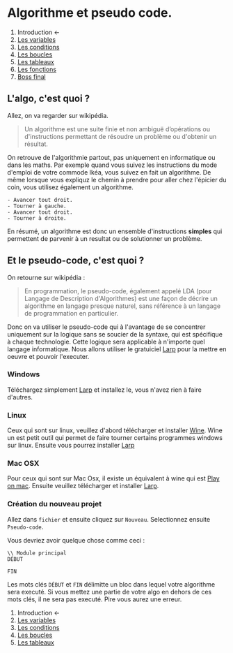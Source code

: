 # Algorithme et pseudo code.

1. Introduction ←
1. [Les variables](code/variables.md)
1. [Les conditions](conditions.md)
1. [Les boucles](whileAndfor.md)
1. [Les tableaux](array.md)
1. [Les fonctions](function.md)
1. [Boss final](FinalBoss.md)
   


## L'algo, c'est quoi ?
Allez, on va regarder sur wikipédia. 

> Un algorithme est une suite finie et non ambiguë d’opérations ou d'instructions permettant de résoudre un problème ou d'obtenir un résultat.

On retrouve de l'algorithmie partout, pas uniquement en informatique ou dans les maths. Par exemple quand vous suivez les instructions du mode d'emploi de votre commode Ikéa, vous suivez en fait un algorithme. De même lorsque vous expliquz le chemin à prendre pour aller chez l'épicier du coin, vous utilisez également un algorithme. 

````
- Avancer tout droit.
- Tourner à gauche.
- Avancer tout droit.
- Tourner à droite. 
````

En résumé, un algorithme est donc un ensemble d'instructions **simples** qui permettent de parvenir à un resultat ou de solutionner un problème.

## Et le pseudo-code, c'est quoi ?
On retourne sur wikipédia :
> En programmation, le pseudo-code, également appelé LDA (pour Langage de Description d'Algorithmes) est une façon de décrire un algorithme en langage presque naturel, sans référence à un langage de programmation en particulier.

Donc on va utiliser le pseudo-code qui à l'avantage de se concentrer uniquement sur la logique sans se soucier de la syntaxe, qui est spécifique à chaque technologie. Cette logique sera applicable à n'importe quel langage informatique. Nous allons utiliser le gratuiciel [Larp](http://larp.marcolavoie.ca/fr/download/download.htm) pour la mettre en oeuvre et pouvoir l'executer. 

### Windows
Téléchargez simplement [Larp](http://larp.marcolavoie.ca/fr/download/download.htm) et installez le, vous n'avez rien à faire d'autres.

### Linux
Ceux qui sont sur linux, veuillez d'abord télécharger et installer [Wine](https://www.winehq.org/). Wine un est petit outil qui permet de faire tourner certains programmes windows sur linux. Ensuite vous pourrez installer [Larp](http://larp.marcolavoie.ca/fr/download/download.htm)

### Mac OSX
Pour ceux qui sont sur Mac Osx, il existe un équivalent à wine qui est [Play on mac](https://www.playonmac.com/fr/). Ensuite veuillez télécharger et installer [Larp](http://larp.marcolavoie.ca/fr/download/download.htm).


### Création du nouveau projet
Allez dans ``fichier`` et ensuite cliquez sur ``Nouveau``. Selectionnez ensuite ``Pseudo-code``.

Vous devriez avoir quelque chose comme ceci : 

````
\\ Module principal
DÉBUT
        
FIN
````

Les mots clés ``DÉBUT`` et ``FIN`` délimitte un bloc dans lequel votre algorithme sera executé. Si vous mettez une partie de votre algo en dehors de ces mots clés, il ne sera pas executé. Pire vous aurez une erreur. 


1. Introduction ←
2. [Les variables](variables.md)
3. [Les conditions](conditions.md)
4. [Les boucles](whileAndfor.md)
5. [Les tableaux](array.md)



